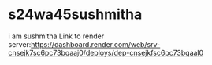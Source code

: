 # s24wa45sushmitha

i am sushmitha 
Link to render server:<https://dashboard.render.com/web/srv-cnsejk7sc6pc73bqaaj0/deploys/dep-cnsejkfsc6pc73bqaal0>